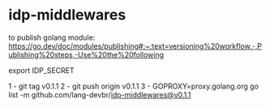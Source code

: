 # idp-middlewares

to publish golang module: https://go.dev/doc/modules/publishing#:~:text=versioning%20workflow.-,Publishing%20steps,-Use%20the%20following

export IDP_SECRET

1 - git tag v0.1.1 
2 - git push origin v0.1.1
3 - GOPROXY=proxy.golang.org go list -m github.com/lang-devbr/idp-middlewares@v0.1.1